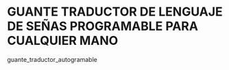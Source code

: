 # GUANTE TRADUCTOR DE LENGUAJE DE SEÑAS PROGRAMABLE PARA CUALQUIER MANO
guante_traductor_autogramable
